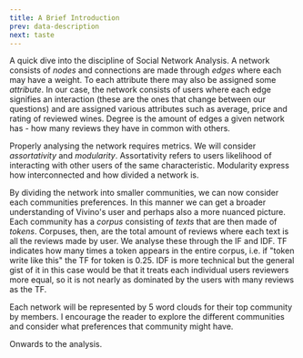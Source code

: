 ```yaml
---
title: A Brief Introduction
prev: data-description
next: taste
---
```


A quick dive into the discipline of Social Network Analysis. A network consists of _nodes_ and connections are made through _edges_ where each may have a weight. To each attribute there may also be assigned some _attribute_. In our case, the network consists of users where each edge signifies an interaction (these are the ones that change between our questions) and are assigned various attributes such as average, price and rating of reviewed wines. Degree is the amount of edges a given network has - how many reviews they have in common with others.

Properly analysing the network requires metrics. We will consider _assortativity_ and _modularity_. Assortativity refers to users likelihood of interacting with other users of the same characteristic. Modularity express how interconnected and how divided a network is.

By dividing the network into smaller communities, we can now consider each communities preferences. In this manner we can get a broader understanding of Vivino's user and perhaps also a more nuanced picture. Each community has a _corpus_ consisting of _texts_ that are then made of _tokens_. Corpuses, then, are the total amount of reviews where each text is all the reviews made by user. We analyse these through the IF and IDF. TF indicates how many times a token appears in the entire corpus, i.e. if "token write like this" the TF for token is 0.25. IDF is more technical but the general gist of it in this case would be that it treats each individual users reviewers more equal, so it is not nearly as dominated by the users with many reviews as the TF.

Each network will be represented by 5 word clouds for their top community by members. I encourage the reader to explore the different communities and consider what preferences that community might have.

Onwards to the analysis.